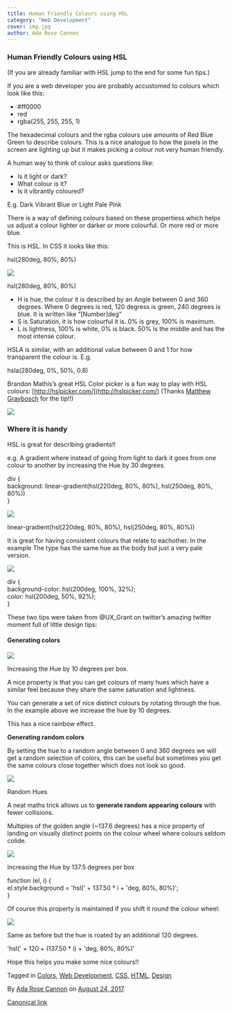```yaml
---
title: Human Friendly Colours using HSL
category: "Web Development"
cover: img.jpg
author: Ada Rose Cannon
---
```


### Human Friendly Colours using HSL

(If you are already familiar with HSL jump to the end for some fun tips.)

If you are a web developer you are probably accustomed to colours which look like this:

*   #ff0000
*   red
*   rgba(255, 255, 255, 1)

The hexadecimal colours and the rgba colours use amounts of Red Blue Green to describe colours. This is a nice analogue to how the pixels in the screen are lighting up but it makes picking a colour not very human friendly.

A human way to think of colour asks questions like:

*   Is it light or dark?
*   What colour is it?
*   Is it vibrantly coloured?

E.g. Dark Vibrant Blue or Light Pale Pink

There is a way of defining colours based on these propertiess which helps us adjust a colour lighter or darker or more colourful. Or more red or more blue.

This is HSL. In CSS it looks like this:

hsl(280deg, 80%, 80%)

![](https://cdn-images-1.medium.com/max/800/1*3uIcQQhDMwMBeA9c56Pqrw.png)

hsl(280deg, 80%, 80%)

*   H is hue, the colour it is described by an Angle between 0 and 360 degrees. Where 0 degrees is red, 120 degress is green, 240 degrees is blue. It is written like “\[Number\]deg”
*   S is Saturation, it is how colourful it is. 0% is grey, 100% is maximum.
*   L is lightness, 100% is white, 0% is black. 50% is the middle and has the most intense colour.

HSLA is similar, with an additional value between 0 and 1 for how transparent the colour is. E.g.

hsla(280deg, 0%, 50%, 0.8)

Brandon Mathis’s great HSL Color picker is a fun way to play with HSL colours: [http://hslpicker.com/](http://hslpicker.com/) (Thanks [Matthew Graybosch](https://medium.com/u/9ca7901d6cb1) for the tip!!)

![](https://cdn-images-1.medium.com/max/800/1*Q255aGoO2-MCgbesFtXx5Q.png)

### Where it is handy

HSL is great for describing gradients!!

e.g. A gradient where instead of going from light to dark it goes from one colour to another by increasing the Hue by 30 degrees.

div {  
  background: linear-gradient(hsl(220deg, 80%, 80%), hsl(250deg, 80%, 80%))  
}

![](https://cdn-images-1.medium.com/max/800/1*W6s6zl_IQKuCf1_jOE9D0A.png)

linear-gradient(hsl(220deg, 80%, 80%), hsl(250deg, 80%, 80%))

It is great for having consistent colours that relate to eachother. In the example The type has the same hue as the body but just a very pale version.

![](https://cdn-images-1.medium.com/max/800/1*jRAQYyvNUtyQN70BV3jvrA.png)

div {  
  background-color: hsl(200deg, 100%, 32%);  
  color: hsl(200deg, 50%, 92%);  
}

These two tips were taken from @UX_Grant on twitter’s amazing twitter moment full of little design tips:

#### Generating colors

![](https://cdn-images-1.medium.com/max/800/1*DG-03t17jdGfeKb9kdmCzQ.png)

Increasing the Hue by 10 degrees per box.

A nice property is that you can get colours of many hues which have a similar feel because they share the same saturation and lightness.

You can generate a set of nice distinct colours by rotating through the hue. In the example above we increase the hue by 10 degrees.

This has a nice rainbow effect.

**Generating random colors**

By setting the hue to a random angle between 0 and 360 degrees we will get a random selection of colors, this can be useful but sometimes you get the same colours close together which does not look so good.

![](https://cdn-images-1.medium.com/max/800/1*aiqgub24aaVUrWp2xQXg3w.png)

Random Hues

A neat maths trick allows us to **generate random appearing colours** with fewer collisions.

Multiples of the golden angle (~137.6 degrees) has a nice property of landing on visually distinct points on the colour wheel where colours seldom colide.

![](https://cdn-images-1.medium.com/max/800/1*jRLlGQTfyaNZ7i8UAVaMAA.png)

Increasing the Hue by 137.5 degrees per box

function (el, i) {  
  el.style.background = 'hsl(' + 137.50 * i + 'deg, 80%, 80%)';  
}

Of course this property is maintained if you shift it round the colour wheel:

![](https://cdn-images-1.medium.com/max/800/1*t83SE2vS2wCcVKvvmlDvxg.png)

Same as before but the hue is roated by an additional 120 degrees.

'hsl(' + 120 + (137.50 * i) + 'deg, 80%, 80%)'

Hope this helps you make some nice colours!!

Tagged in [Colors](https://medium.com/tag/colors), [Web Development](https://medium.com/tag/web-development), [CSS](https://medium.com/tag/css), [HTML](https://medium.com/tag/html), [Design](https://medium.com/tag/design)

By [Ada Rose Cannon](https://medium.com/@Lady_Ada_King) on [August 24, 2017](https://medium.com/p/4944bcdb6e27).

[Canonical link](https://medium.com/@Lady_Ada_King/human-friendly-colours-using-hsl-4944bcdb6e27)
